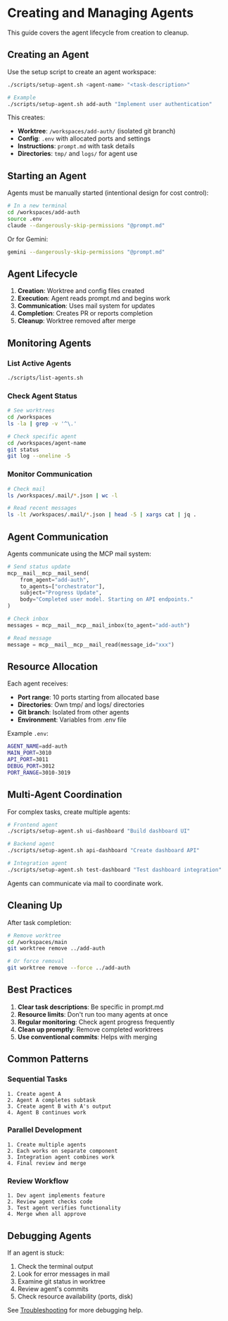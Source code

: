 # Creating and Managing Agents

This guide covers the agent lifecycle from creation to cleanup.

## Creating an Agent

Use the setup script to create an agent workspace:

```bash
./scripts/setup-agent.sh <agent-name> "<task-description>"

# Example
./scripts/setup-agent.sh add-auth "Implement user authentication"
```

This creates:
- **Worktree**: `/workspaces/add-auth/` (isolated git branch)
- **Config**: `.env` with allocated ports and settings
- **Instructions**: `prompt.md` with task details
- **Directories**: `tmp/` and `logs/` for agent use

## Starting an Agent

Agents must be manually started (intentional design for cost control):

```bash
# In a new terminal
cd /workspaces/add-auth
source .env
claude --dangerously-skip-permissions "@prompt.md"
```

Or for Gemini:
```bash
gemini --dangerously-skip-permissions "@prompt.md"
```

## Agent Lifecycle

1. **Creation**: Worktree and config files created
2. **Execution**: Agent reads prompt.md and begins work
3. **Communication**: Uses mail system for updates
4. **Completion**: Creates PR or reports completion
5. **Cleanup**: Worktree removed after merge

## Monitoring Agents

### List Active Agents
```bash
./scripts/list-agents.sh
```

### Check Agent Status
```bash
# See worktrees
cd /workspaces
ls -la | grep -v '^\.'

# Check specific agent
cd /workspaces/agent-name
git status
git log --oneline -5
```

### Monitor Communication
```bash
# Check mail
ls /workspaces/.mail/*.json | wc -l

# Read recent messages
ls -lt /workspaces/.mail/*.json | head -5 | xargs cat | jq .
```

## Agent Communication

Agents communicate using the MCP mail system:

```python
# Send status update
mcp__mail__mcp__mail_send(
    from_agent="add-auth",
    to_agents=["orchestrator"],
    subject="Progress Update",
    body="Completed user model. Starting on API endpoints."
)

# Check inbox
messages = mcp__mail__mcp__mail_inbox(to_agent="add-auth")

# Read message
message = mcp__mail__mcp__mail_read(message_id="xxx")
```

## Resource Allocation

Each agent receives:
- **Port range**: 10 ports starting from allocated base
- **Directories**: Own tmp/ and logs/ directories
- **Git branch**: Isolated from other agents
- **Environment**: Variables from .env file

Example `.env`:
```bash
AGENT_NAME=add-auth
MAIN_PORT=3010
API_PORT=3011
DEBUG_PORT=3012
PORT_RANGE=3010-3019
```

## Multi-Agent Coordination

For complex tasks, create multiple agents:

```bash
# Frontend agent
./scripts/setup-agent.sh ui-dashboard "Build dashboard UI"

# Backend agent  
./scripts/setup-agent.sh api-dashboard "Create dashboard API"

# Integration agent
./scripts/setup-agent.sh test-dashboard "Test dashboard integration"
```

Agents can communicate via mail to coordinate work.

## Cleaning Up

After task completion:

```bash
# Remove worktree
cd /workspaces/main
git worktree remove ../add-auth

# Or force removal
git worktree remove --force ../add-auth
```

## Best Practices

1. **Clear task descriptions**: Be specific in prompt.md
2. **Resource limits**: Don't run too many agents at once
3. **Regular monitoring**: Check agent progress frequently
4. **Clean up promptly**: Remove completed worktrees
5. **Use conventional commits**: Helps with merging

## Common Patterns

### Sequential Tasks
```
1. Create agent A
2. Agent A completes subtask
3. Create agent B with A's output
4. Agent B continues work
```

### Parallel Development
```
1. Create multiple agents
2. Each works on separate component
3. Integration agent combines work
4. Final review and merge
```

### Review Workflow
```
1. Dev agent implements feature
2. Review agent checks code
3. Test agent verifies functionality
4. Merge when all approve
```

## Debugging Agents

If an agent is stuck:

1. Check the terminal output
2. Look for error messages in mail
3. Examine git status in worktree
4. Review agent's commits
5. Check resource availability (ports, disk)

See [Troubleshooting](troubleshooting.md) for more debugging help.